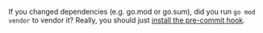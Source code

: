 If you changed dependencies (e.g. go.mod or go.sum), did you run `go mod vendor` to vendor it? Really, you should just [install the pre-commit hook](../README.md#vendoring).